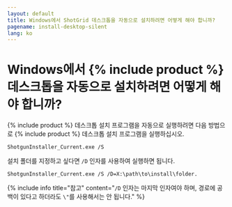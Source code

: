 ```yaml
---
layout: default
title: Windows에서 ShotGrid 데스크톱을 자동으로 설치하려면 어떻게 해야 합니까?
pagename: install-desktop-silent
lang: ko
---
```


# Windows에서 {% include product %} 데스크톱을 자동으로 설치하려면 어떻게 해야 합니까?

{% include product %} 데스크톱 설치 프로그램을 자동으로 실행하려면 다음 방법으로 {% include product %} 데스크톱 설치 프로그램을 실행하십시오.

`ShotgunInstaller_Current.exe /S`

설치 폴더를 지정하고 싶다면 `/D` 인자를 사용하여 실행하면 됩니다.

`ShotgunInstaller_Current.exe /S /D=X:\path\to\install\folder.`

{% include info title="참고" content="`/D` 인자는 마지막 인자여야 하며, 경로에 공백이 있다고 하더라도 `\"`를 사용해서는 안 됩니다." %}
